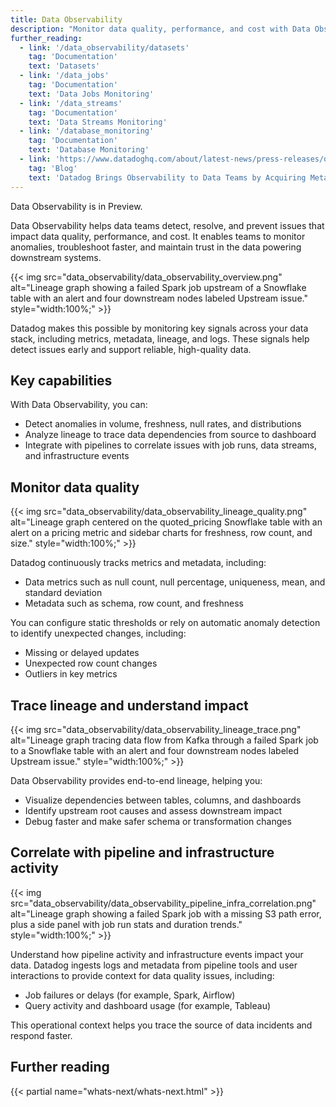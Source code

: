 ```yaml
---
title: Data Observability
description: "Monitor data quality, performance, and cost with Data Observability to detect anomalies, analyze data lineage, and prevent issues affecting downstream systems."
further_reading:
  - link: '/data_observability/datasets'
    tag: 'Documentation'
    text: 'Datasets'
  - link: '/data_jobs'
    tag: 'Documentation'
    text: 'Data Jobs Monitoring'
  - link: '/data_streams'
    tag: 'Documentation'
    text: 'Data Streams Monitoring'
  - link: '/database_monitoring'
    tag: 'Documentation'
    text: 'Database Monitoring'
  - link: 'https://www.datadoghq.com/about/latest-news/press-releases/datadog-metaplane-aquistion/'
    tag: 'Blog'
    text: 'Datadog Brings Observability to Data Teams by Acquiring Metaplane'
---
```


<div class="alert alert-info">Data Observability is in Preview.</div>

Data Observability helps data teams detect, resolve, and prevent issues that impact data quality, performance, and cost. It enables teams to monitor anomalies, troubleshoot faster, and maintain trust in the data powering downstream systems.

{{< img src="data_observability/data_observability_overview.png" alt="Lineage graph showing a failed Spark job upstream of a Snowflake table with an alert and four downstream nodes labeled Upstream issue." style="width:100%;" >}}

Datadog makes this possible by monitoring key signals across your data stack, including metrics, metadata, lineage, and logs. These signals help detect issues early and support reliable, high-quality data.

## Key capabilities

With Data Observability, you can:

- Detect anomalies in volume, freshness, null rates, and distributions
- Analyze lineage to trace data dependencies from source to dashboard
- Integrate with pipelines to correlate issues with job runs, data streams, and infrastructure events

## Monitor data quality

{{< img src="data_observability/data_observability_lineage_quality.png" alt="Lineage graph centered on the quoted_pricing Snowflake table with an alert on a pricing metric and sidebar charts for freshness, row count, and size." style="width:100%;" >}}

Datadog continuously tracks metrics and metadata, including:

- Data metrics such as null count, null percentage, uniqueness, mean, and standard deviation
- Metadata such as schema, row count, and freshness

You can configure static thresholds or rely on automatic anomaly detection to identify unexpected changes, including:

- Missing or delayed updates
- Unexpected row count changes
- Outliers in key metrics

## Trace lineage and understand impact

{{< img src="data_observability/data_observability_lineage_trace.png" alt="Lineage graph tracing data flow from Kafka through a failed Spark job to a Snowflake table with an alert and four downstream nodes labeled Upstream issue." style="width:100%;" >}}

Data Observability provides end-to-end lineage, helping you:

- Visualize dependencies between tables, columns, and dashboards
- Identify upstream root causes and assess downstream impact
- Debug faster and make safer schema or transformation changes

## Correlate with pipeline and infrastructure activity

{{< img src="data_observability/data_observability_pipeline_infra_correlation.png" alt="Lineage graph showing a failed Spark job with a missing S3 path error, plus a side panel with job run stats and duration trends." style="width:100%;" >}}

Understand how pipeline activity and infrastructure events impact your data. Datadog ingests logs and metadata from pipeline tools and user interactions to provide context for data quality issues, including:

- Job failures or delays (for example, Spark, Airflow)
- Query activity and dashboard usage (for example, Tableau)

This operational context helps you trace the source of data incidents and respond faster.

## Further reading

{{< partial name="whats-next/whats-next.html" >}}